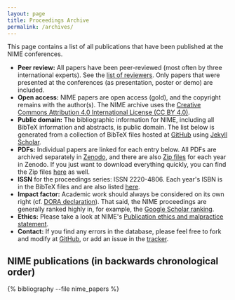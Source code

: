 ```yaml
---
layout: page
title: Proceedings Archive
permalink: /archives/
---
```


This page contains a list of all publications that have been published at the NIME conferences.

* **Peer review:** All papers have been peer-reviewed (most often by three international experts). See the [list of reviewers](https://www.nime.org/archives/reviewers/). Only papers that were presented at the conferences (as presentation, poster or demo) are included.
* **Open access:** NIME papers are open access (gold), and the copyright remains with the author(s). The NIME archive uses the [Creative Commons Attribution 4.0 International License (CC BY 4.0)](https://creativecommons.org/licenses/by/4.0/).
* **Public domain:** The bibliographic information for NIME, including all BibTeX information and abstracts, is public domain. The list below is generated from a collection of BibTeX files hosted at [GitHub](https://github.com/NIME-conference/NIME-bibliography) using [Jekyll Scholar](https://gist.github.com/roachhd/ed8da4786ba79dfc4d91).
* **PDFs:** Individual papers are linked for each entry below. All PDFs are archived separately in [Zenodo](https://www.zenodo.org/communities/nime_conference/), and there are also [Zip files](https://zenodo.org/communities/nime_conference_archive/?page=1&size=20) for each year in Zenodo. If you just want to download everything quickly, you can find the Zip files [here](https://www.uio.no/ritmo/english/people/management/alexanje/research/nime/proceedings/) as well. 
* **ISSN** for the proceedings series: ISSN 2220-4806. Each year's ISBN is in the BibTeX files and are also listed [here]({{site.baseurl}}/archives/proceedings-isbn/).
* **Impact factor:** Academic work should always be considered on its own right (cf. [DORA declaration](https://sfdora.org/)). That said, the NIME proceedings are generally ranked highly in, for example, the [Google Scholar ranking](https://scholar.google.com/citations?view_op=top_venues&hl=en&vq=hum_musicmusicology).
* **Ethics:** Please take a look at NIME's [Publication ethics and malpractice statement](http://www.nime.org/archives/publication-ethics-and-malpractice-statement/).
* **Contact:** If you find any errors in the database, please feel free to fork and modify at [GitHub](https://github.com/NIME-conference/NIME-bibliography), or add an issue in the [tracker](https://github.com/NIME-conference/NIME-bibliography/issues).

## NIME publications (in backwards chronological order)

{% bibliography --file nime_papers %}

<script>
// map our commands to the classList methods
const fnmap = {
  'toggle': 'toggle',
    'show': 'add',
    'hide': 'remove'
};
const collapse = (selector, cmd) => {
  const targets = Array.from(document.querySelectorAll(selector));
  targets.forEach(target => {
    target.classList[fnmap[cmd]]('show');
  });
}

// Grab all the trigger elements on the page
const triggers = Array.from(document.querySelectorAll('[data-toggle="collapse"]'));
// Listen for click events, but only on our triggers
window.addEventListener('click', (ev) => {
  const elm = ev.target;
  if (triggers.includes(elm)) {
    const selector = elm.getAttribute('data-target');
    collapse(selector, 'toggle');
  }
}, false);
</script>
